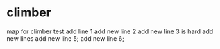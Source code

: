 # climber
map for climber
test add line 1
add new line 2
add new line 3 is hard
add new lines
add new line 5;
add new line 6;
